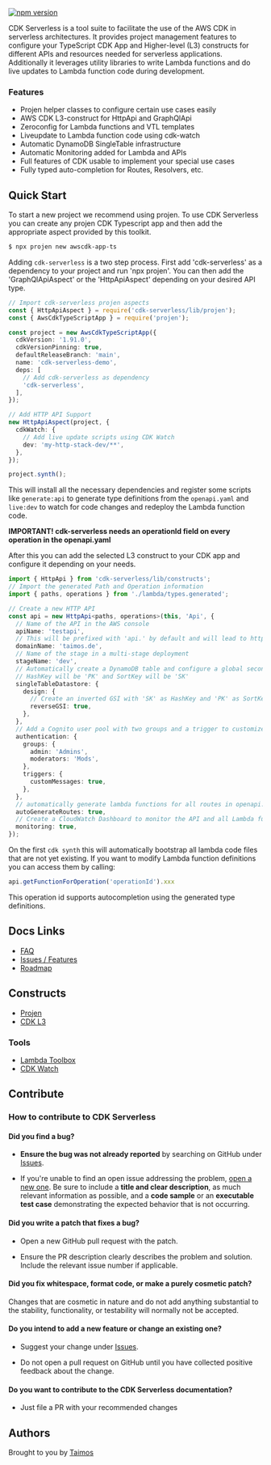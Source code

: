 [![npm version](https://badge.fury.io/js/cdk-serverless.svg)](https://badge.fury.io/js/cdk-serverless)

CDK Serverless is a tool suite to facilitate the use of the AWS CDK in serverless architectures. It provides project management features to configure your TypeScript CDK App and Higher-level (L3) constructs for different APIs and resources needed for serverless applications. Additionally it leverages utility libraries to write Lambda functions and do live updates to Lambda function code during development.

### Features

- Projen helper classes to configure certain use cases easily
- AWS CDK L3-construct for HttpApi and GraphQlApi
- Zeroconfig for Lambda functions and VTL templates
- Liveupdate to Lambda function code using cdk-watch
- Automatic DynamoDB SingleTable infrastructure
- Automatic Monitoring added for Lambda and APIs
- Full features of CDK usable to implement your special use cases
- Fully typed auto-completion for Routes, Resolvers, etc.

## Quick Start

To start a new project we recommend using projen. To use CDK Serverless you can create any projen CDK Typescript app and then add the appropriate aspect provided by this toolkit.

```bash
$ npx projen new awscdk-app-ts
```

Adding `cdk-serverless` is a two step process.
First add 'cdk-serverless' as a dependency to your project and run 'npx projen'.
You can then add the 'GraphQlApiAspect' or the 'HttpApiAspect' depending on your desired API type.

```ts
// Import cdk-serverless projen aspects
const { HttpApiAspect } = require('cdk-serverless/lib/projen');
const { AwsCdkTypeScriptApp } = require('projen');

const project = new AwsCdkTypeScriptApp({
  cdkVersion: '1.91.0',
  cdkVersionPinning: true,
  defaultReleaseBranch: 'main',
  name: 'cdk-serverless-demo',
  deps: [
    // Add cdk-serverless as dependency
    'cdk-serverless',
  ],
});

// Add HTTP API Support
new HttpApiAspect(project, {
  cdkWatch: {
    // Add live update scripts using CDK Watch
    dev: 'my-http-stack-dev/**',
  },
});

project.synth();
```

This will install all the necessary dependencies and register some scripts like `generate:api` to generate type definitions from the `openapi.yaml` and `live:dev` to watch for code changes and redeploy the Lambda function code.

**IMPORTANT! cdk-serverless needs an operationId field on every operation in the openapi.yaml**

After this you can add the selected L3 construct to your CDK app and configure it depending on your needs.

```ts
import { HttpApi } from 'cdk-serverless/lib/constructs';
// Import the generated Path and Operation information
import { paths, operations } from './lambda/types.generated';

// Create a new HTTP API
const api = new HttpApi<paths, operations>(this, 'Api', {
  // Name of the API in the AWS console
  apiName: 'testapi',
  // This will be prefixed with 'api.' by default and will lead to https://api.taimos.de
  domainName: 'taimos.de',
  // Name of the stage in a multi-stage deployment
  stageName: 'dev',
  // Automatically create a DynamoDB table and configure a global secondary index
  // HashKey will be 'PK' and SortKey will be 'SK'
  singleTableDatastore: {
    design: {
      // Create an inverted GSI with 'SK' as HashKey and 'PK' as SortKey
      reverseGSI: true,
    },
  },
  // Add a Cognito user pool with two groups and a trigger to customize welcome e-mails
  authentication: {
    groups: {
      admin: 'Admins',
      moderators: 'Mods',
    },
    triggers: {
      customMessages: true,
    },
  },
  // automatically generate lambda functions for all routes in openapi.yaml (true by default)
  autoGenerateRoutes: true,
  // Create a CloudWatch Dashboard to monitor the API and all Lambda functions (true by default)
  monitoring: true,
});
```

On the first `cdk synth` this will automatically bootstrap all lambda code files that are not yet existing. If you want to modify Lambda function definitions you can access them by calling:

```ts
api.getFunctionForOperation('operationId').xxx
```

This operation id supports autocompletion using the generated type definitions.

<TODO GIF for autocomplete>

## Docs Links

- [FAQ](FAQ.md)
- [Issues / Features](https://github.com/taimos/cdk-serverless/issues)
- [Roadmap](https://github.com/taimos/cdk-serverless/projects)

## Constructs

- [Projen](./src/projen)
- [CDK L3](./src/constructs)

### Tools

- [Lambda Toolbox](https://github.com/taimos/lambda-toolbox)
- [CDK Watch](https://github.com/teamplanes/cdk-watch)

## Contribute

### How to contribute to CDK Serverless

#### **Did you find a bug?**

* **Ensure the bug was not already reported** by searching on GitHub under [Issues](https://github.com/taimos/cdk-serverless/issues).

* If you're unable to find an open issue addressing the problem, [open a new one](https://github.com/taimos/cdk-serverless/issues/new). Be sure to include a **title and clear description**, as much relevant information as possible, and a **code sample** or an **executable test case** demonstrating the expected behavior that is not occurring.

#### **Did you write a patch that fixes a bug?**

* Open a new GitHub pull request with the patch.

* Ensure the PR description clearly describes the problem and solution. Include the relevant issue number if applicable.

#### **Did you fix whitespace, format code, or make a purely cosmetic patch?**

Changes that are cosmetic in nature and do not add anything substantial to the stability, functionality, or testability will normally not be accepted.

#### **Do you intend to add a new feature or change an existing one?**

* Suggest your change under [Issues](https://github.com/taimos/cdk-serverless/issues).

* Do not open a pull request on GitHub until you have collected positive feedback about the change.

#### **Do you want to contribute to the CDK Serverless documentation?**

* Just file a PR with your recommended changes

## Authors

Brought to you by [Taimos](https://taimos.de)